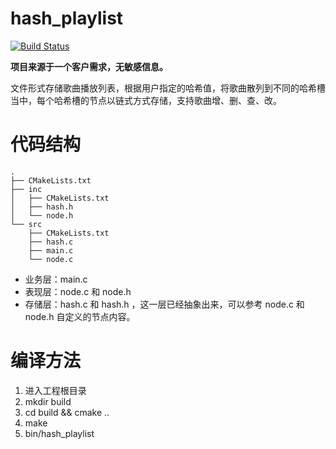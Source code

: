 # hash_playlist

[![Build Status](https://travis-ci.org/chengdanhao/hash_playlist.svg?branch=master)](https://travis-ci.org/chengdanhao/hash_playlist)

**项目来源于一个客户需求，无敏感信息。**

文件形式存储歌曲播放列表，根据用户指定的哈希值，将歌曲散列到不同的哈希槽当中，每个哈希槽的节点以链式方式存储，支持歌曲增、删、查、改。


# 代码结构
```
.
├── CMakeLists.txt
├── inc
│   ├── CMakeLists.txt
│   ├── hash.h
│   └── node.h
└── src
    ├── CMakeLists.txt
    ├── hash.c
    ├── main.c
    └── node.c
```
- 业务层：main.c
- 表现层：node.c 和 node.h
- 存储层：hash.c 和 hash.h ，这一层已经抽象出来，可以参考 node.c 和 node.h 自定义的节点内容。

# 编译方法
1. 进入工程根目录
2. mkdir build
3. cd build && cmake ..
4. make
5. bin/hash_playlist

